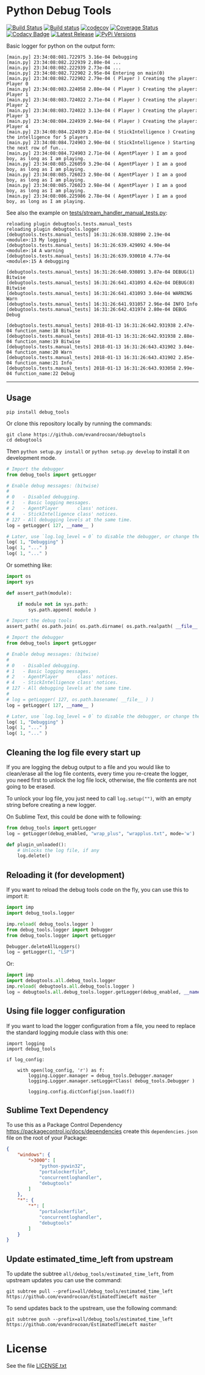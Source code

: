 # Python Debug Tools

[![Build Status](https://travis-ci.org/evandrocoan/debugtools.svg?branch=master)](https://travis-ci.org/evandrocoan/debugtools)
[![Build status](https://ci.appveyor.com/api/projects/status/github/evandrocoan/debugtools?branch=master&svg=true)](https://ci.appveyor.com/project/evandrocoan/PythonDebugTools/branch/master)
[![codecov](https://codecov.io/gh/evandrocoan/debugtools/branch/master/graph/badge.svg)](https://codecov.io/gh/evandrocoan/debugtools)
[![Coverage Status](https://coveralls.io/repos/github/evandrocoan/debugtools/badge.svg?branch=HEAD)](https://coveralls.io/github/evandrocoan/debugtools?branch=HEAD)
[![Codacy Badge](https://api.codacy.com/project/badge/Grade/5f3e2cd536b54774b193a1eeef930e3c)](https://www.codacy.com/app/evandrocoan/debugtools?utm_source=github.com&amp;utm_medium=referral&amp;utm_content=evandrocoan/debugtools&amp;utm_campaign=Badge_Grade)
[![Latest Release](https://img.shields.io/github/tag/evandrocoan/debugtools.svg?label=version)](https://github.com/evandrocoan/debugtools/releases)
[![PyPi Versions](https://img.shields.io/pypi/pyversions/debug_tools.svg)](https://pypi.python.org/pypi/debug_tools)

Basic logger for python on the output form:
```
[main.py] 23:34:08:081.722975 3.16e-04 Debugging
[main.py] 23:34:08:082.222939 2.80e-04 ...
[main.py] 23:34:08:082.222939 2.73e-04 ...
[main.py] 23:34:08:082.722902 2.95e-04 Entering on main(0)
[main.py] 23:34:08:082.722902 2.79e-04 ( Player ) Creating the player: Player 0
[main.py] 23:34:08:083.224058 2.80e-04 ( Player ) Creating the player: Player 1
[main.py] 23:34:08:083.724022 2.71e-04 ( Player ) Creating the player: Player 2
[main.py] 23:34:08:083.724022 3.13e-04 ( Player ) Creating the player: Player 3
[main.py] 23:34:08:084.224939 2.94e-04 ( Player ) Creating the player: Player 4
[main.py] 23:34:08:084.224939 2.81e-04 ( StickIntelligence ) Creating the intelligence for 5 players
[main.py] 23:34:08:084.724903 2.90e-04 ( StickIntelligence ) Starting the next row of fun...
[main.py] 23:34:08:084.724903 2.71e-04 ( AgentPlayer ) I am a good boy, as long as I am playing.
[main.py] 23:34:08:085.226059 3.29e-04 ( AgentPlayer ) I am a good boy, as long as I am playing.
[main.py] 23:34:08:085.726023 2.98e-04 ( AgentPlayer ) I am a good boy, as long as I am playing.
[main.py] 23:34:08:085.726023 2.98e-04 ( AgentPlayer ) I am a good boy, as long as I am playing.
[main.py] 23:34:08:086.225986 2.78e-04 ( AgentPlayer ) I am a good boy, as long as I am playing.
```

See also the example on [tests/stream_handler_manual_tests.py](tests/stream_handler_manual_tests.py):
```
reloading plugin debugtools.tests.manual_tests
reloading plugin debugtools.logger
[debugtools.tests.manual_tests] 16:31:26:638.928890 2.19e-04 <module>:13 My logging
[debugtools.tests.manual_tests] 16:31:26:639.429092 4.90e-04 <module>:14 A warning
[debugtools.tests.manual_tests] 16:31:26:639.930010 4.77e-04 <module>:15 A debugging

[debugtools.tests.manual_tests] 16:31:26:640.930891 3.87e-04 DEBUG(1) Bitwise
[debugtools.tests.manual_tests] 16:31:26:641.431093 4.62e-04 DEBUG(8) Bitwise
[debugtools.tests.manual_tests] 16:31:26:641.431093 3.04e-04 WARNING Warn
[debugtools.tests.manual_tests] 16:31:26:641.931057 2.96e-04 INFO Info
[debugtools.tests.manual_tests] 16:31:26:642.431974 2.80e-04 DEBUG Debug

[debugtools.tests.manual_tests] 2018-01-13 16:31:26:642.931938 2.47e-04 function_name:18 Bitwise
[debugtools.tests.manual_tests] 2018-01-13 16:31:26:642.931938 2.88e-04 function_name:19 Bitwise
[debugtools.tests.manual_tests] 2018-01-13 16:31:26:643.431902 3.04e-04 function_name:20 Warn
[debugtools.tests.manual_tests] 2018-01-13 16:31:26:643.431902 2.85e-04 function_name:21 Info
[debugtools.tests.manual_tests] 2018-01-13 16:31:26:643.933058 2.99e-04 function_name:22 Debug
```


___
## Usage

```
pip install debug_tools
```

Or clone this repository locally by running the commands:
```
git clone https://github.com/evandrocoan/debugtools
cd debugtools
```
Then `python setup.py install` or `python setup.py develop` to install it on development mode.


```python
# Import the debugger
from debug_tools import getLogger

# Enable debug messages: (bitwise)
#
# 0   - Disabled debugging.
# 1   - Basic logging messages.
# 2   - AgentPlayer       class' notices.
# 4   - StickIntelligence class' notices.
# 127 - All debugging levels at the same time.
log = getLogger( 127, __name__ )

# Later, use `log.log_level = 0` to disable the debugger, or change the level.
log( 1, "Debugging" )
log( 1, "..." )
log( 1, "..." )
```

Or something like:
```python
import os
import sys

def assert_path(module):

    if module not in sys.path:
        sys.path.append( module )

# Import the debug tools
assert_path( os.path.join( os.path.dirname( os.path.realpath( __file__ ) ), 'debugtools', 'all' ) )

# Import the debugger
from debug_tools import getLogger

# Enable debug messages: (bitwise)
#
# 0   - Disabled debugging.
# 1   - Basic logging messages.
# 2   - AgentPlayer       class' notices.
# 4   - StickIntelligence class' notices.
# 127 - All debugging levels at the same time.
#
# log = getLogger( 127, os.path.basename( __file__ ) )
log = getLogger( 127, __name__ )

# Later, use `log.log_level = 0` to disable the debugger, or change the level.
log( 1, "Debugging" )
log( 1, "..." )
log( 1, "..." )
```

## Cleaning the log file every start up

If you are logging the debug output to a file and you would like to clean/erase all the log file contents,
every time you re-create the logger,
you need first to unlock the log file lock, otherwise,
the file contents are not going to be erased.

To unlock your log file,
you just need to call `log.setup("")`,
with an empty string before creating a new logger.

On Sublime Text, this could be done with te following:
```python
from debug_tools import getLogger
log = getLogger(debug_enabled, "wrap_plus", "wrapplus.txt", mode='w')

def plugin_unloaded():
    # Unlocks the log file, if any
    log.delete()
```


## Reloading it (for development)

If you want to reload the debug tools code on the fly, you can use this to import it:
```python
import imp
import debug_tools.logger

imp.reload( debug_tools.logger )
from debug_tools.logger import Debugger
from debug_tools.logger import getLogger

Debugger.deleteAllLoggers()
log = getLogger(1, "LSP")
```

Or:
```python
import imp
import debugtools.all.debug_tools.logger
imp.reload( debugtools.all.debug_tools.logger )
log = debugtools.all.debug_tools.logger.getLogger(debug_enabled, __name__)
```


## Using file logger configuration

If you want to load the logger configuration from a file, you need to replace the standard logging
module class with this one:
```
import logging
import debug_tools

if log_config:

    with open(log_config, 'r') as f:
        logging.Logger.manager = debug_tools.Debugger.manager
        logging.Logger.manager.setLoggerClass( debug_tools.Debugger )

        logging.config.dictConfig(json.load(f))
```


## Sublime Text Dependency

To use this as a Package Control Dependency https://packagecontrol.io/docs/dependencies create
this `dependencies.json` file on the root of your Package:
```json
{
    "windows": {
        ">3000": [
            "python-pywin32",
            "portalockerfile",
            "concurrentloghandler",
            "debugtools"
        ]
    },
    "*": {
        "*": [
            "portalockerfile",
            "concurrentloghandler",
            "debugtools"
        ]
    }
}
```


## Update estimated_time_left from upstream

To update the subtree `all/debug_tools/estimated_time_left`,
from upstream updates you can use the command:
```shell
git subtree pull --prefix=all/debug_tools/estimated_time_left https://github.com/evandrocoan/EstimatedTimeLeft master
```

To send updates back to the upstream, use the following command:
```shell
git subtree push --prefix=all/debug_tools/estimated_time_left https://github.com/evandrocoan/EstimatedTimeLeft master
```


# License

See the file [LICENSE.txt](LICENSE.txt)

